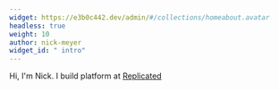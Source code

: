 ```yaml
---
widget: https://e3b0c442.dev/admin/#/collections/homeabout.avatar
headless: true
weight: 10
author: nick-meyer
widget_id: " intro"
---
```

Hi, I'm Nick. I build platform at [Replicated](https://replicated.com)
